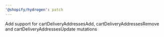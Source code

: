```yaml
---
'@shopify/hydrogen': patch
---
```


Add support for cartDeliveryAddressesAdd, cartDeliveryAddressesRemove and cartDeliveryAddressesUpdate mutations
